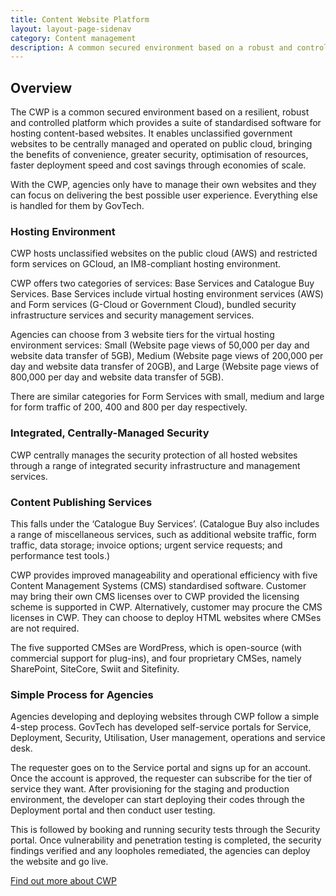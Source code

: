 ```yaml
---
title: Content Website Platform
layout: layout-page-sidenav
category: Content management
description: A common secured environment based on a robust and controlled platform which provides a suite of standardised software for hosting content-based websites
---
```


## Overview

The CWP is a common secured environment based on a resilient, robust and controlled platform which provides a suite of standardised software for hosting content-based websites. It enables unclassified government websites to be centrally managed and operated on public cloud, bringing the benefits of convenience, greater security, optimisation of resources, faster deployment speed and cost savings through economies of scale.

With the CWP, agencies only have to manage their own websites and they can focus on delivering the best possible user experience. Everything else is handled for them by GovTech.

### Hosting Environment

CWP hosts unclassified websites on the public cloud (AWS) and restricted form services on GCloud, an IM8-compliant hosting environment.

CWP offers two categories of services: Base Services and Catalogue Buy Services. Base Services include virtual hosting environment services (AWS) and Form services (G-Cloud or Government Cloud), bundled security infrastructure services and security management services.

Agencies can choose from 3 website tiers for the virtual hosting environment services: Small (Website page views of 50,000 per day and website data transfer of 5GB), Medium (Website page views of 200,000 per day and website data transfer of 20GB), and Large (Website page views of 800,000 per day and website data transfer of 5GB).

There are similar categories for Form Services with small, medium and large for form traffic of 200, 400 and 800 per day respectively.

### Integrated, Centrally-Managed Security

CWP centrally manages the security protection of all hosted websites through a range of integrated security infrastructure and management services.

### Content Publishing Services

This falls under the ‘Catalogue Buy Services’. (Catalogue Buy also includes a range of miscellaneous services, such as additional website traffic, form traffic, data storage; invoice options; urgent service requests; and performance test tools.)

CWP provides improved manageability and operational efficiency with five Content Management Systems (CMS) standardised software. Customer may bring their own CMS licenses over to CWP provided the licensing scheme is supported in CWP. Alternatively, customer may procure the CMS licenses in CWP. They can choose to deploy HTML websites where CMSes are not required.

The five supported CMSes are WordPress, which is open-source (with commercial support for plug-ins), and four proprietary CMSes, namely SharePoint, SiteCore, Swiit and Sitefinity.

### Simple Process for Agencies

Agencies developing and deploying websites through CWP follow a simple 4-step process. GovTech has developed self-service portals for Service, Deployment, Security, Utilisation, User management, operations and service desk.

The requester goes on to the Service portal and signs up for an account. Once the account is approved, the requester can subscribe for the tier of service they want. After provisioning for the staging and production environment, the developer can start deploying their codes through the Deployment portal and then conduct user testing.

This is followed by booking and running security tests through the Security portal. Once vulnerability and penetration testing is completed, the security findings verified and any loopholes remediated, the agencies can deploy the website and go live.

[Find out more about CWP](https://www.xtremax.com/discover-cwp)
